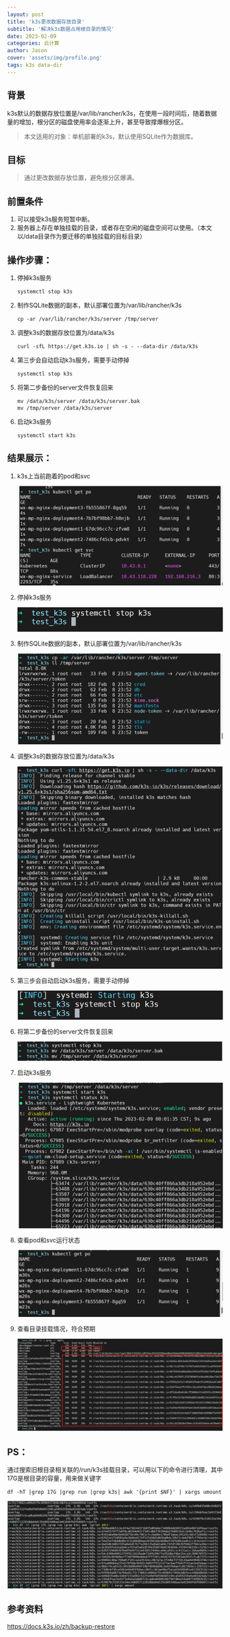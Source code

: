 ```yaml
---
layout: post
title: 'k3s更改数据存放目录'
subtitle: '解决k3s数据占用根目录的情况'
date: 2023-02-09
categories: 云计算
author: Jason
cover: 'assets/img/profile.png'
tags: k3s data-dir
---
```


## 背景

k3s默认的数据存放位置是/var/lib/rancher/k3s，在使用一段时间后，随着数据量的增加，根分区的磁盘使用率会逐渐上升，甚至导致撑爆根分区。

> 本文适用的对象：单机部署的k3s，默认使用SQLite作为数据库。  

## 目标

> 通过更改数据存放位置，避免根分区爆满。  

## 前置条件

1. 可以接受k3s服务短暂中断。
2. 服务器上存在单独挂载的目录，或者存在空闲的磁盘空间可以使用。（本文以/data目录作为要迁移的单独挂载的目标目录）

## 操作步骤：

1. 停掉k3s服务

   ```shell
   systemctl stop k3s
   ```

2. 制作SQLite数据的副本，默认部署位置为/var/lib/rancher/k3s

   ```shell
   cp -ar /var/lib/rancher/k3s/server /tmp/server
   ```

3. 调整k3s的数据存放位置为/data/k3s

   ```shell
   curl -sfL https://get.k3s.io | sh -s - --data-dir /data/k3s
   ```

4. 第三步会自动启动k3s服务，需要手动停掉 

   ```shell
   systemctl stop k3s
   ```

5. 将第二步备份的server文件恢复回来

   ```shell
   mv /data/k3s/server /data/k3s/server.bak
   mv /tmp/server /data/k3s/server
   ```

6. 启动k3s服务

   ```shell
   systemctl start k3s
   ```

   

## 结果展示：

1. k3s上当前跑着的pod和svc

   ![image-20230209113726842](/assets/img/image-20230209113726842.png)

2. 停掉k3s服务 

   ![image-20230209113919756](/assets/img/image-20230209113919756.png)

3. 制作SQLite数据的副本，默认部署位置为/var/lib/rancher/k3s

   ![image-20230209114127858](/assets/img/image-20230209114127858.png)

4. 调整k3s的数据存放位置为/data/k3s

   ![image-20230209114214701](/assets/img/image-20230209114214701.png)

5. 第三步会自动启动k3s服务，需要手动停掉

   ![image-20230209114305226](/assets/img/image-20230209114305226.png)

6. 将第二步备份的server文件恢复回来

   ![image-20230209114608565](/assets/img/image-20230209114608565.png)

7. 启动k3s服务

   ![image-20230209114443035](/assets/img/image-20230209114443035.png)

8. 查看pod和svc运行状态

   ![image-20230209114526154](/assets/img/image-20230209114526154.png)

9. 查看目录挂载情况，符合预期

   ![image-20230209120042648](/assets/img/image-20230209120042648.png)

## PS：
​    通过搜索旧根目录相关联的/run/k3s挂载目录，可以用以下的命令进行清理，其中17G是根目录的容量，用来做关键字

   ```shell
   df -hT |grep 17G |grep run |grep k3s| awk '{print $NF}' | xargs umount
   ```

![image-20230209154732324](/assets/img/image-20230209154732324.png)

## 参考资料
https://docs.k3s.io/zh/backup-restore